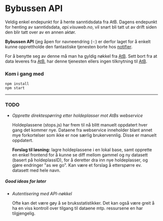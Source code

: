 Bybussen API
============

Veldig enkel endepunkt for å hente sanntidsdata fra AtB. Dagens endepunkt for henting av sanntidsdata, _api.visuweb.no_, vil snart bli tatt ut av drift siden den blir tatt over av en annen aktør.

**Bybussen API** (jeg åpen for navneendring (-:) er derfor laget for å enkelt kunne opprettholde den fantastiske tjenesten borte hos  [notifier](http://github.com/appKom/notifier).

For å benytte seg av denne må man ha gyldig nøkkel fra [AtB](http://atb.no/). Sett bort fra at data leveres fra [AtB](http://atb.no/), har denne tjenesten ellers ingen tilknytning til [AtB](http://atb.no/).

### Kom i gang med

```
npm install
npm start
```

***

### TODO

* _Opprette direktespørring etter holdeplasser mot AtBs webservice_

  Holdeplassene (stops.js) har frem til nå blitt manuelt oppdatert hver gang det kommer nye. Dataene fra webservice inneholder blant annet mye forkortelser som ikke er noe særlig brukervennlig. Disse er manuelt oppdatert.

  **Forslag til løsning:** lagre holdeplassene i en lokal base, samt opprette en enkel frontend for å kunne se diff mellom gammel og ny datasett (basert på holdeplassID), for å deretter dra inn nye holdeplasser, og gjøre endringer "as we go". Kan være et forslag å etterspørre ev. datasett med hele navn.

##### Good ideas for later

* _Autentisering med API-nøkkel_

  Ofte kan det være gøy å se bruksstatistikker. Det kan også være greit å ha en viss kontroll over tilgang til dataene mtp. ressursene en har tilgjengelig.
